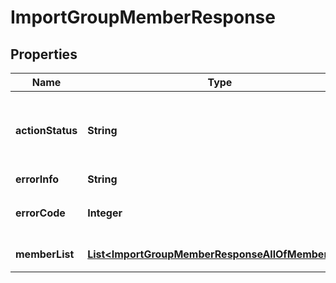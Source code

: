 

# ImportGroupMemberResponse


## Properties

| Name | Type | Description | Notes |
|------------ | ------------- | ------------- | -------------|
|**actionStatus** | **String** | 请求处理的结果，OK 表示处理成功，FAIL 表示失败 |  [optional] |
|**errorInfo** | **String** | 错误信息 |  |
|**errorCode** | **Integer** | 错误码，0表示成功，非0表示失败 |  |
|**memberList** | [**List&lt;ImportGroupMemberResponseAllOfMemberList&gt;**](ImportGroupMemberResponseAllOfMemberList.md) | 返回添加的群成员结果 |  [optional] |



